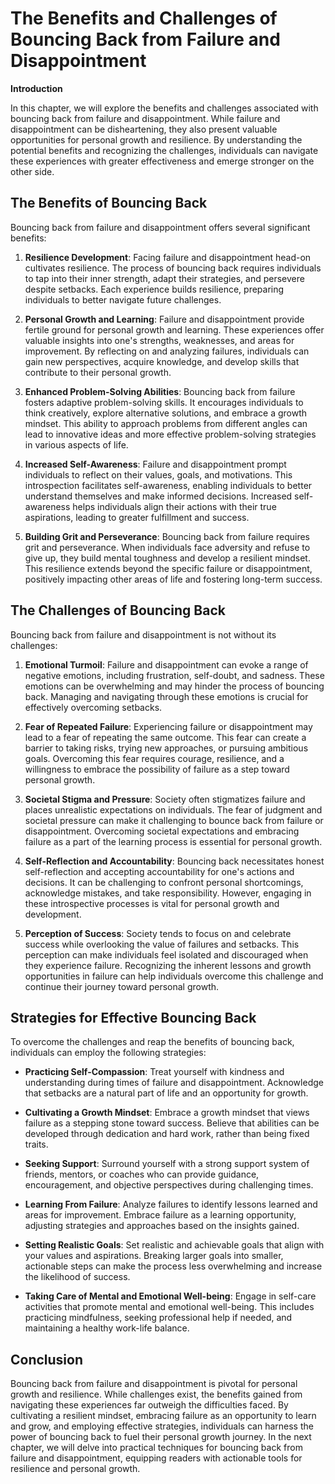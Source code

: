 The Benefits and Challenges of Bouncing Back from Failure and Disappointment
=======================================================================================

**Introduction**

In this chapter, we will explore the benefits and challenges associated with bouncing back from failure and disappointment. While failure and disappointment can be disheartening, they also present valuable opportunities for personal growth and resilience. By understanding the potential benefits and recognizing the challenges, individuals can navigate these experiences with greater effectiveness and emerge stronger on the other side.

The Benefits of Bouncing Back
-----------------------------

Bouncing back from failure and disappointment offers several significant benefits:

1. **Resilience Development**: Facing failure and disappointment head-on cultivates resilience. The process of bouncing back requires individuals to tap into their inner strength, adapt their strategies, and persevere despite setbacks. Each experience builds resilience, preparing individuals to better navigate future challenges.

2. **Personal Growth and Learning**: Failure and disappointment provide fertile ground for personal growth and learning. These experiences offer valuable insights into one's strengths, weaknesses, and areas for improvement. By reflecting on and analyzing failures, individuals can gain new perspectives, acquire knowledge, and develop skills that contribute to their personal growth.

3. **Enhanced Problem-Solving Abilities**: Bouncing back from failure fosters adaptive problem-solving skills. It encourages individuals to think creatively, explore alternative solutions, and embrace a growth mindset. This ability to approach problems from different angles can lead to innovative ideas and more effective problem-solving strategies in various aspects of life.

4. **Increased Self-Awareness**: Failure and disappointment prompt individuals to reflect on their values, goals, and motivations. This introspection facilitates self-awareness, enabling individuals to better understand themselves and make informed decisions. Increased self-awareness helps individuals align their actions with their true aspirations, leading to greater fulfillment and success.

5. **Building Grit and Perseverance**: Bouncing back from failure requires grit and perseverance. When individuals face adversity and refuse to give up, they build mental toughness and develop a resilient mindset. This resilience extends beyond the specific failure or disappointment, positively impacting other areas of life and fostering long-term success.

The Challenges of Bouncing Back
-------------------------------

Bouncing back from failure and disappointment is not without its challenges:

1. **Emotional Turmoil**: Failure and disappointment can evoke a range of negative emotions, including frustration, self-doubt, and sadness. These emotions can be overwhelming and may hinder the process of bouncing back. Managing and navigating through these emotions is crucial for effectively overcoming setbacks.

2. **Fear of Repeated Failure**: Experiencing failure or disappointment may lead to a fear of repeating the same outcome. This fear can create a barrier to taking risks, trying new approaches, or pursuing ambitious goals. Overcoming this fear requires courage, resilience, and a willingness to embrace the possibility of failure as a step toward personal growth.

3. **Societal Stigma and Pressure**: Society often stigmatizes failure and places unrealistic expectations on individuals. The fear of judgment and societal pressure can make it challenging to bounce back from failure or disappointment. Overcoming societal expectations and embracing failure as a part of the learning process is essential for personal growth.

4. **Self-Reflection and Accountability**: Bouncing back necessitates honest self-reflection and accepting accountability for one's actions and decisions. It can be challenging to confront personal shortcomings, acknowledge mistakes, and take responsibility. However, engaging in these introspective processes is vital for personal growth and development.

5. **Perception of Success**: Society tends to focus on and celebrate success while overlooking the value of failures and setbacks. This perception can make individuals feel isolated and discouraged when they experience failure. Recognizing the inherent lessons and growth opportunities in failure can help individuals overcome this challenge and continue their journey toward personal growth.

Strategies for Effective Bouncing Back
--------------------------------------

To overcome the challenges and reap the benefits of bouncing back, individuals can employ the following strategies:

* **Practicing Self-Compassion**: Treat yourself with kindness and understanding during times of failure and disappointment. Acknowledge that setbacks are a natural part of life and an opportunity for growth.

* **Cultivating a Growth Mindset**: Embrace a growth mindset that views failure as a stepping stone toward success. Believe that abilities can be developed through dedication and hard work, rather than being fixed traits.

* **Seeking Support**: Surround yourself with a strong support system of friends, mentors, or coaches who can provide guidance, encouragement, and objective perspectives during challenging times.

* **Learning From Failure**: Analyze failures to identify lessons learned and areas for improvement. Embrace failure as a learning opportunity, adjusting strategies and approaches based on the insights gained.

* **Setting Realistic Goals**: Set realistic and achievable goals that align with your values and aspirations. Breaking larger goals into smaller, actionable steps can make the process less overwhelming and increase the likelihood of success.

* **Taking Care of Mental and Emotional Well-being**: Engage in self-care activities that promote mental and emotional well-being. This includes practicing mindfulness, seeking professional help if needed, and maintaining a healthy work-life balance.

Conclusion
----------

Bouncing back from failure and disappointment is pivotal for personal growth and resilience. While challenges exist, the benefits gained from navigating these experiences far outweigh the difficulties faced. By cultivating a resilient mindset, embracing failure as an opportunity to learn and grow, and employing effective strategies, individuals can harness the power of bouncing back to fuel their personal growth journey. In the next chapter, we will delve into practical techniques for bouncing back from failure and disappointment, equipping readers with actionable tools for resilience and personal growth.
